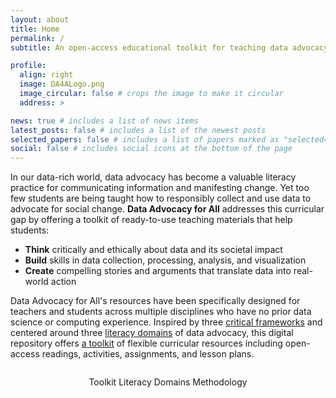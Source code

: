 ```yaml
---
layout: about
title: Home
permalink: /
subtitle: An open-access educational toolkit for teaching data advocacy in higher education settings.

profile:
  align: right
  image: DA4ALogo.png
  image_circular: false # crops the image to make it circular
  address: >

news: true # includes a list of news items
latest_posts: false # includes a list of the newest posts
selected_papers: false # includes a list of papers marked as "selected={true}"
social: false # includes social icons at the bottom of the page
---
```


In our data-rich world, data advocacy has become a valuable literacy practice for communicating information and manifesting change. Yet too few students are being taught how to responsibly collect and use data to advocate for social change. **Data Advocacy for All** addresses this curricular gap by offering a toolkit of ready-to-use teaching materials that help students:

- **Think** critically and ethically about data and its societal impact
- **Build** skills in data collection, processing, analysis, and visualization
- **Create** compelling stories and arguments that translate data into real-world action

Data Advocacy for All's resources have been specifically designed for teachers and students across multiple disciplines who have no prior data science or computing experience. Inspired by three [critical frameworks]({{site.baseurl}}/methodology/) and centered around three [literacy domains]({{site.baseurl}}/literacy-domains/) of data advocacy, this digital repository offers [a toolkit]({{site.baseurl}}/toolkit) of flexible curricular resources including open-access readings, activities, assignments, and lesson plans.

<div style="margin-top: 2em;">
<center>
  <sl-button variant="primary" size="large" outline href="{{ site.baseurl }}/toolkit/"><sl-icon name="wrench-adjustable"></sl-icon> Toolkit</sl-button>
  <sl-button variant="primary" size="large" outline href="{{ site.baseurl }}/literacy-domains/"><sl-icon name="book"></sl-icon> Literacy Domains</sl-button>
  <sl-button variant="primary" size="large" outline href="{{ site.baseurl }}/methodology/"><sl-icon name="compass"></sl-icon> Methodology</sl-button>
</center>
</div>
<br>
